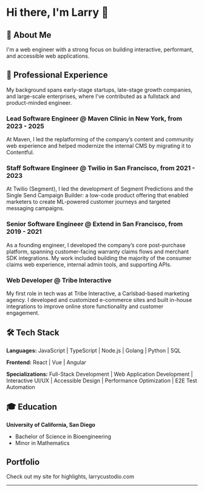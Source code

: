 # Hi there, I'm Larry 👋

## 🚀 About Me

I'm a web engineer with a strong focus on building interactive, performant, and accessible web applications.

## 💼 Professional Experience
My background spans early-stage startups, late-stage growth companies, and large-scale enterprises, where I’ve contributed as a fullstack and product-minded engineer.

### Lead Software Engineer @ Maven Clinic in New York, from 2023 - 2025
At Maven, I led the replatforming of the company’s content and community web experience and helped modernize the internal CMS by migrating it to Contentful.

### Staff Software Engineer @ Twilio in San Francisco, from 2021 - 2023
At Twilio (Segment), I led the development of Segment Predictions and the Single Send Campaign Builder: a low-code product offering that enabled marketers to create ML-powered customer journeys and targeted messaging campaigns.

### Senior Software Engineer @ Extend in San Francisco, from 2019 - 2021
As a founding engineer, I developed the company’s core post-purchase platform, spanning customer-facing warranty claims flows and merchant SDK integrations. My work included building the majority of the consumer claims web experience, internal admin tools, and supporting APIs.

### Web Developer @ Tribe Interactive
My first role in tech was at Tribe Interactive, a Carlsbad-based marketing agency. I developed and customized e-commerce sites and built in-house integrations to improve online store functionality and customer engagement.

## 🛠️ Tech Stack

**Languages:**
JavaScript | TypeScript | Node.js | Golang | Python | SQL

**Frontend:**
React | Vue | Angular 

**Specializations:**
Full-Stack Development | Web Application Development | Interactive UI/UX | Accessible Design | Performance Optimization | E2E Test Automation

## 🎓 Education

**University of California, San Diego**
- Bachelor of Science in Bioengineering
- Minor in Mathematics



## Portfolio
Check out my site for highlights, larrycustodio.com


---
